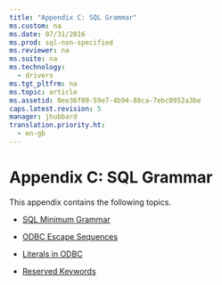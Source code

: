 ```yaml
---
title: "Appendix C: SQL Grammar"
ms.custom: na
ms.date: 07/31/2016
ms.prod: sql-non-specified
ms.reviewer: na
ms.suite: na
ms.technology: 
  - drivers
ms.tgt_pltfrm: na
ms.topic: article
ms.assetid: 0ee36f09-59e7-4b94-88ca-7ebc0952a3be
caps.latest.revision: 5
manager: jhubbard
translation.priority.ht: 
  - en-gb
---
```

# Appendix C: SQL Grammar
This appendix contains the following topics.  
  
-   [SQL Minimum Grammar](../content/SQL-Minimum-Grammar.md)  
  
-   [ODBC Escape Sequences](../content/ODBC-Escape-Sequences.md)  
  
-   [Literals in ODBC](../content/Literals-in-ODBC.md)  
  
-   [Reserved Keywords](../content/Reserved-Keywords.md)